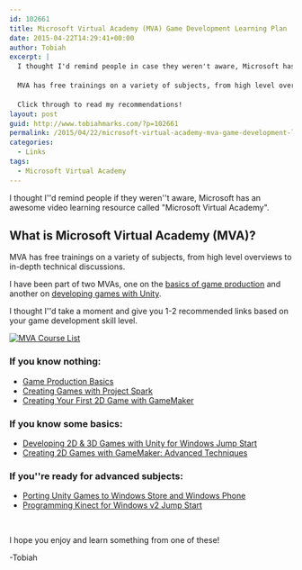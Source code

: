 ```yaml
---
id: 102661
title: Microsoft Virtual Academy (MVA) Game Development Learning Plan
date: 2015-04-22T14:29:41+00:00
author: Tobiah
excerpt: |
  I thought I'd remind people in case they weren't aware, Microsoft has an awesome video learning resource called "Microsoft Virtual Academy" or "MVA".
  
  MVA has free trainings on a variety of subjects, from high level overviews to in depth technical discussions.
  
  Click through to read my recommendations!
layout: post
guid: http://www.tobiahmarks.com/?p=102661
permalink: /2015/04/22/microsoft-virtual-academy-mva-game-development-learning-plan/
categories:
  - Links
tags:
  - Microsoft Virtual Academy
---
```

I thought I''d remind people if they weren''t aware, Microsoft has an awesome video learning resource called "Microsoft Virtual Academy".

## What is Microsoft Virtual Academy (MVA)?

MVA has free trainings on a variety of subjects, from high level overviews to in-depth technical discussions.

I have been part of two MVAs, one on the <a href="http://www.microsoft.com/click/services/Redirect2.ashx?CR_CC=200634648&#038;CR_EAC=300303029" target="_blank">basics of game production</a> and another on <a href="http://www.microsoft.com/click/services/Redirect2.ashx?CR_CC=200634648&#038;CR_EAC=300303030" target="_blank">developing games with Unity</a>.

I thought I''d take a moment and give you 1-2 recommended links based on your game development skill level.

<!--more-->

[<img class="aligncenter size-full wp-image-102691" src="/assets/2015/04/MVACourseList.png?resize=660%2C736" alt="MVA Course List" width="660" height="736" srcset="/assets/2015/04/MVACourseList.png?w=774 774w, /assets/2015/04/MVACourseList.png?resize=269%2C300 269w" sizes="(max-width: 660px) 100vw, 660px" data-recalc-dims="1" />](http://www.microsoftvirtualacademy.com/)

### If you know nothing:

  * <a href="http://www.microsoft.com/click/services/Redirect2.ashx?CR_CC=200634648&#038;CR_EAC=300303029" target="_blank">Game Production Basics</a>
  * <a href="http://www.microsoft.com/click/services/Redirect2.ashx?CR_CC=200634648&#038;CR_EAC=300303031" target="_blank">Creating Games with Project Spark</a>
  * <a href="http://www.microsoft.com/click/services/Redirect2.ashx?CR_CC=200634648&#038;CR_EAC=300303032" target="_blank">Creating Your First 2D Game with GameMaker</a>

### If you know some basics:

  * <a href="http://www.microsoft.com/click/services/Redirect2.ashx?CR_CC=200634648&#038;CR_EAC=300303030" target="_blank">Developing 2D & 3D Games with Unity for Windows Jump Start</a>
  * <a href="http://www.microsoft.com/click/services/Redirect2.ashx?CR_CC=200634648&#038;CR_EAC=300303033" target="_blank">Creating 2D Games with GameMaker: Advanced Techniques</a>

### If you''re ready for advanced subjects:

  * <a href="http://www.microsoft.com/click/services/Redirect2.ashx?CR_CC=200634648&#038;CR_EAC=300303034" target="_blank">Porting Unity Games to Windows Store and Windows Phone</a>
  * <a href="http://www.microsoft.com/click/services/Redirect2.ashx?CR_CC=200634648&#038;CR_EAC=300303035" target="_blank">Programming Kinect for Windows v2 Jump Start</a>

&nbsp;

I hope you enjoy and learn something from one of these!

-Tobiah